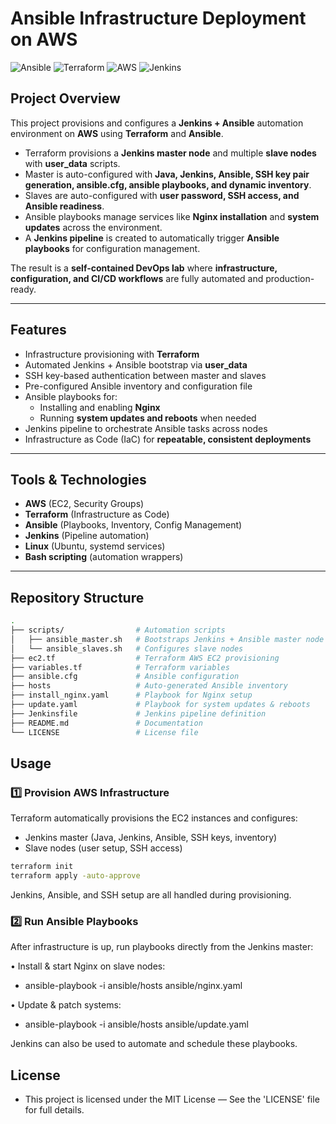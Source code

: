 # Ansible Infrastructure Deployment on AWS

![Ansible](https://img.shields.io/badge/Configuration-Ansible-red?logo=ansible)
![Terraform](https://img.shields.io/badge/IaC-Terraform-623CE4?logo=terraform)
![AWS](https://img.shields.io/badge/Cloud-AWS-FF9900?logo=amazon-aws)
![Jenkins](https://img.shields.io/badge/CI/CD-Jenkins-blue?logo=jenkins)

##  Project Overview
This project provisions and configures a **Jenkins + Ansible** automation environment on **AWS** using **Terraform** and **Ansible**.  

- Terraform provisions a **Jenkins master node** and multiple **slave nodes** with **user_data** scripts.  
- Master is auto-configured with **Java, Jenkins, Ansible, SSH key pair generation, ansible.cfg, ansible playbooks, and dynamic inventory**.  
- Slaves are auto-configured with **user password, SSH access, and Ansible readiness**.  
- Ansible playbooks manage services like **Nginx installation** and **system updates** across the environment.  
- A **Jenkins pipeline** is created to automatically trigger **Ansible playbooks** for configuration management.

The result is a **self-contained DevOps lab** where **infrastructure, configuration, and CI/CD workflows** are fully automated and production-ready.

---

##  Features
- Infrastructure provisioning with **Terraform**
- Automated Jenkins + Ansible bootstrap via **user_data**
- SSH key-based authentication between master and slaves
- Pre-configured Ansible inventory and configuration file
- Ansible playbooks for:
  - Installing and enabling **Nginx**
  - Running **system updates and reboots** when needed
- Jenkins pipeline to orchestrate Ansible tasks across nodes
- Infrastructure as Code (IaC) for **repeatable, consistent deployments**

---

##  Tools & Technologies
- **AWS** (EC2, Security Groups)
- **Terraform** (Infrastructure as Code)
- **Ansible** (Playbooks, Inventory, Config Management)
- **Jenkins** (Pipeline automation)
- **Linux** (Ubuntu, systemd services)
- **Bash scripting** (automation wrappers)

---

##  Repository Structure

```bash
.
├── scripts/                # Automation scripts
│   ├── ansible_master.sh   # Bootstraps Jenkins + Ansible master node
│   └── ansible_slaves.sh   # Configures slave nodes
├── ec2.tf                  # Terraform AWS EC2 provisioning
├── variables.tf            # Terraform variables
├── ansible.cfg             # Ansible configuration
├── hosts                   # Auto-generated Ansible inventory
├── install_nginx.yaml      # Playbook for Nginx setup
├── update.yaml             # Playbook for system updates & reboots
├── Jenkinsfile             # Jenkins pipeline definition
├── README.md               # Documentation
└── LICENSE                 # License file

```

##  Usage

### 1️⃣ Provision AWS Infrastructure
Terraform automatically provisions the EC2 instances and configures:
- Jenkins master (Java, Jenkins, Ansible, SSH keys, inventory)
- Slave nodes (user setup, SSH access)

```bash
terraform init
terraform apply -auto-approve
```
Jenkins, Ansible, and SSH setup are all handled during provisioning.

### 2️⃣ Run Ansible Playbooks

After infrastructure is up, run playbooks directly from the Jenkins master:

• Install & start Nginx on slave nodes:
- ansible-playbook -i ansible/hosts ansible/nginx.yaml

• Update & patch systems:
- ansible-playbook -i ansible/hosts ansible/update.yaml

Jenkins can also be used to automate and schedule these playbooks.

## License

- This project is licensed under the MIT License — See the 'LICENSE' file for full details.